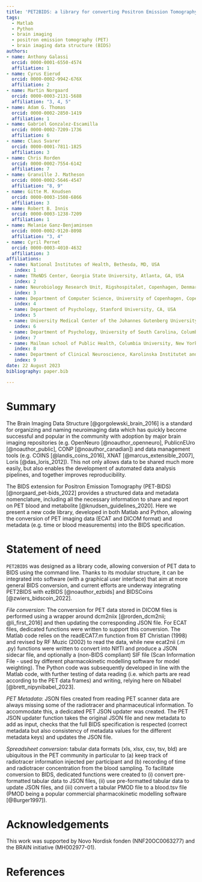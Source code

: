 ```yaml
---
title: 'PET2BIDS: a library for converting Positron Emission Tomography data to BIDS'
tags:
  - Matlab
  - Python
  - brain imaging
  - positron emission tomography (PET)
  - brain imaging data structure (BIDS)
authors:
- name: Anthony Galassi
  orcid: 0000-0001-6550-4574
  affiliation: 1
- name: Cyrus Eierud
  orcid: 0000-0002-9942-676X
  affiliation: 2
- name: Martin Norgaard
  orcid: 0000-0003-2131-5688
  affiliation: "3, 4, 5"
- name: Adam G. Thomas
  orcid: 0000-0002-2850-1419
  affiliation: 1
- name: Gabriel Gonzalez-Escamilla
  orcid: 0000-0002-7209-1736
  affiliation: 6
- name: Claus Svarer
  orcid: 0000-0001-7811-1825
  affiliation: 3
- name: Chris Rorden
  orcid: 0000-0002-7554-6142
  affiliation: 7
- name: Granville J. Matheson
  orcid: 0000-0002-5646-4547
  affiliation: "8, 9"
- name: Gitte M. Knudsen
  orcid: 0000-0003-1508-6866
  affiliation: 3
- name: Robert B. Innis
  orcid: 0000-0003-1238-7209
  affiliation: 1 
- name: Melanie Ganz-Benjaminsen
  orcid: 0000-0002-9120-8098
  affiliation: "3, 4"
- name: Cyril Pernet
  orcid: 0000-0003-4010-4632
  affiliation: 3
affiliations:
 - name: National Institutes of Health, Bethesda, MD, USA
   index: 1
 - name: TReNDS Center, Georgia State University, Atlanta, GA, USA
   index: 2
 - name: Neurobiology Research Unit, Rigshospitalet, Copenhagen, Denmark
   index: 3
 - name: Department of Computer Science, University of Copenhagen, Copenhagen, Denmark
   index: 4
 - name: Department of Psychology, Stanford University, CA, USA
   index: 5
 - name: University Medical Center of the Johannes Gutenberg University Mainz, Mainz, Germany
   index: 6
 - name: Department of Psychology, University of South Carolina, Columbia, SC, USA
   index: 7
 - name: Mailman school of Public Health, Columbia University, New York, NY, USA
   index: 8
 - name: Department of Clinical Neuroscience, Karolinska Institutet and Stockholm County Council, Stockholm, Sweden
   index: 9
date: 22 August 2023
bibliography: paper.bib

---
```


# Summary

The Brain Imaging Data Structure [@gorgolewski_brain_2016] is a standard for organizing and naming neuroimaging data which has quickly become successful and popular in the community with adoption by major brain imaging repositories (e.g. OpenNeuro [@noauthor_openneuro], PublicnEUro [@noauthor_public], CONP [@noauthor_canadian]) and data management tools (e.g. COINS [@landis_coins_2016], XNAT [@marcus_extensible_2007], Loris [@das_loris_2012]). This not only allows data to be shared much more easily, but also enables the development of automated data analysis pipelines, and together improves reproducibility.  

The BIDS extension for Positron Emission Tomography (PET-BIDS) [@norgaard_pet-bids_2022] provides a structured data and metadata nomenclature, including all the necessary information to share and report on PET blood and metabolite [@knudsen_guidelines_2020]. Here we present a new code library, developed in both Matlab and Python, allowing the conversion of PET imaging data (ECAT and DICOM format) and metadata (e.g. time or blood measurements) into the BIDS specification.

# Statement of need

`PET2BIDS` was designed as a library code, allowing conversion of PET data to BIDS using the command line. Thanks to its modular structure, it can be integrated into software (with a graphical user interface) that aim at more general BIDS conversion, and current efforts are underway integrating PET2BIDS with ezBIDS [@noauthor_ezbids] and BIDSCoins [@zwiers_bidscoin_2022].

_File conversion_: The conversion for PET data stored in DICOM files is performed using a wrapper
around dcm2niix [@rorden_dcm2nii; @li_first_2016] and then updating the corresponding JSON file. For ECAT files, dedicated functions were written to support this conversion. The Matlab code relies on the readECAT7.m
function from BT Christian (1998) and revised by RF Muzic (2002) to read the data, while new ecat2nii
(.m .py) functions were written to convert into NIfTI and produce a JSON sidecar file, and optionally a
(non-BIDS compliant) SIF file (Scan Information File - used by different pharmacokinetic modelling software for model weighting). The Python code was subsequently developed in line with the Matlab code, with further testing of
data reading (i.e. which parts are read according to the PET data frames) and writing, relying here on
Nibabel [@brett_nipynibabel_2023].  

_PET Metadata_: JSON files created from reading PET scanner data are always missing some of the
radiotracer and pharmaceutical information. To accommodate this, a dedicated PET JSON updater was
created. The PET JSON updater function takes the original JSON file and new metadata to add as input,
checks that the full BIDS specification is respected (correct metadata but also consistency of metadata
values for the different metadata keys) and updates the JSON file.  

_Spreadsheet conversion_: tabular data formats (xls, xlsx, csv, tsv, bld) are ubiquitous in the PET
community in particular to (a) keep track of radiotracer information injected per participant and (b)
recording of time and radiotracer concentration from the blood sampling. To facilitate conversion to BIDS,
dedicated functions were created to (i) convert pre-formatted tabular data to JSON files, (ii) use pre-formatted tabular data to update JSON files, and (iii) convert a tabular PMOD file to a blood.tsv file
(PMOD being a popular commercial pharmacokinetic modelling software [@Burger1997]).

# Acknowledgements

This work was supported by Novo Nordisk fonden (NNF20OC0063277) and the BRAIN initiative (MH002977-01).

# References

